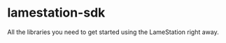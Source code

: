 lamestation-sdk
===============

All the libraries you need to get started using the LameStation right away.
